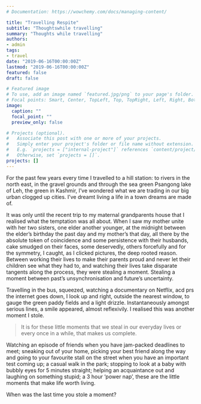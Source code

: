 ```yaml
---
# Documentation: https://wowchemy.com/docs/managing-content/

title: "Travelling Respite"
subtitle: "Thoughtswhile travelling"
summary: "Thoughts while travelling"
authors:
- admin
tags:
- travel
date: "2019-06-16T00:00:00Z"
lastmod: "2019-06-16T00:00:00Z"
featured: false
draft: false

# Featured image
# To use, add an image named `featured.jpg/png` to your page's folder.
# Focal points: Smart, Center, TopLeft, Top, TopRight, Left, Right, BottomLeft, Bottom, BottomRight.
image:
  caption: ""
  focal_point: ""
  preview_only: false

# Projects (optional).
#   Associate this post with one or more of your projects.
#   Simply enter your project's folder or file name without extension.
#   E.g. `projects = ["internal-project"]` references `content/project/deep-learning/index.md`.
#   Otherwise, set `projects = []`.
projects: []
---
```



For the past few years every time I travelled to a hill station: to rivers in the north east, in the gravel grounds and through the sea green Psangong lake of Leh, the green in Kashmir, I’ve wondered what we are trading in our big urban clogged up cities. I’ve dreamt living a life in a town dreams are made of.

It was only until the recent trip to my maternal grandparents house that I realised what the temptation was all about. When I saw my mother unite with her two sisters, one elder another younger, at the midnight between the elder’s birthday the past day and my mother’s that day, all there by the absolute token of coincidence and some persistence with their husbands, cake smudged on their faces, some deservedly, others forcefully and for the symmetry, I caught, as I clicked pictures, the deep rooted reason. Between working their lives to make their parents proud and never let their children see what they had to, and watching their lives take disparate tangents along the process, they were stealing a moment. Stealing a moment between past’s unsynchronisation and future’s uncertainty.

Travelling in the bus, squeezed, watching a documentary on Netflix, acd prs the internet goes down, I look up and right, outside the nearest window, to gauge the green paddy fields and a light drizzle. Instantaneously amongst serious lines, a smile appeared, almost reflexivily. I realised this was another moment I stole.

> It is for these little moments that we steal in our everyday lives or every once in a while, that makes us complete.

Watching an episode of friends when you have jam-packed deadlines to meet; sneaking out of your home, picking your best friend along the way and going to your favourite stall on the street when you have an important test coming up; a casual walk in the park; stopping to look at a baby with bubbly eyes for 5 minutes straight; helping an acquaintance out and laughing on something stupid; a 3 hour ‘power nap’, these are the little moments that make life worth living.

When was the last time you stole a moment?

